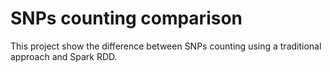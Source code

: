 # SNPs counting comparison 

This project show the difference between SNPs counting using a traditional approach and Spark RDD.
